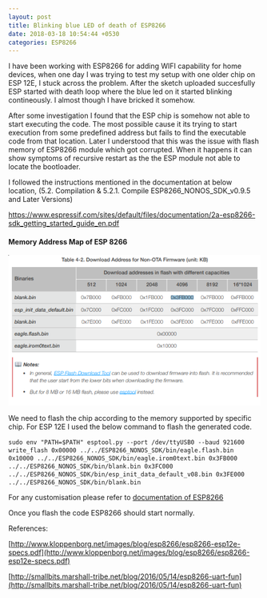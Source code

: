 ```yaml
---
layout: post
title: Blinking blue LED of death of ESP8266
date: 2018-03-18 10:54:44 +0530
categories: ESP8266
---
```


I have been working with ESP8266 for adding WIFI capability for home devices, when one day I was trying to test my setup with one older chip on ESP 12E, I stuck across the problem. After the sketch uploaded succesfully ESP started with death loop where the blue led on it started blinking contineously.
I almost though I have bricked it somehow.

After some investigation I found that the ESP chip is somehow not able to start executing the code. The most possible cause it its trying to start execution from some predefined address but fails to find the executable code from that location.
Later I understood that this was the issue with flash memory of ESP8266 module which got corrupted. When it happens it can show symptoms of recursive restart as the the ESP module not able to locate the bootloader.

I followed the instructions mentioned in the documentation at below location, (5.2. Compilation & 5.2.1. Compile ESP8266_NONOS_SDK_v0.9.5 and Later Versions)

https://www.espressif.com/sites/default/files/documentation/2a-esp8266-sdk_getting_started_guide_en.pdf

#### Memory Address Map of ESP 8266

![memorymap]

[memorymap]: /assets/blog/ESP8266MemoryMap/memory_map_nonOTA.png "Memory map ESP8266 non OTA"

We need to flash the chip according to the memory supported by specific chip. For ESP 12E I used the below command to flash the generated code.

```
sudo env "PATH=$PATH" esptool.py --port /dev/ttyUSB0 --baud 921600 write_flash 0x00000 ../../ESP8266_NONOS_SDK/bin/eagle.flash.bin 0x10000 ../../ESP8266_NONOS_SDK/bin/eagle.irom0text.bin 0x3FB000 ../../ESP8266_NONOS_SDK/bin/blank.bin 0x3FC000 ../../ESP8266_NONOS_SDK/bin/esp_init_data_default_v08.bin 0x3FE000 ../../ESP8266_NONOS_SDK/bin/blank.bin
```

For any customisation please refer to [documentation of ESP8266](http://www.kloppenborg.net/images/blog/esp8266/esp8266-esp12e-specs.pdf)

Once you flash the code ESP8266 should start normally.

References:

[http://www.kloppenborg.net/images/blog/esp8266/esp8266-esp12e-specs.pdf](http://www.kloppenborg.net/images/blog/esp8266/esp8266-esp12e-specs.pdf)

[http://smallbits.marshall-tribe.net/blog/2016/05/14/esp8266-uart-fun](http://smallbits.marshall-tribe.net/blog/2016/05/14/esp8266-uart-fun)
